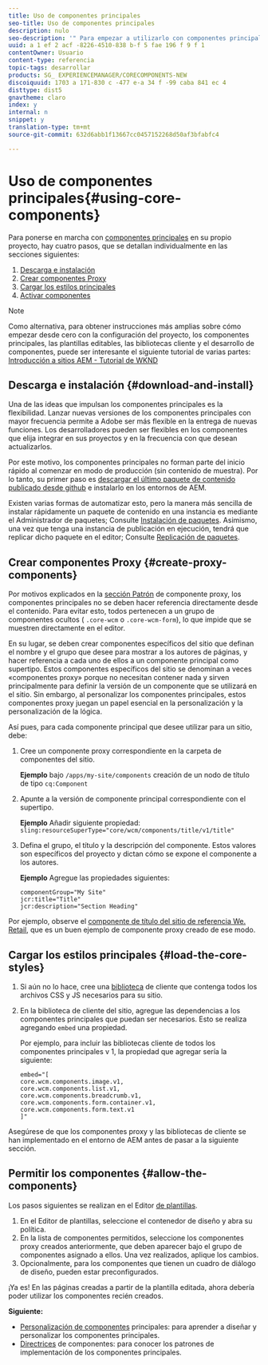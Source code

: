 ```yaml
---
title: Uso de componentes principales
seo-title: Uso de componentes principales
description: nulo
seo-description: '" Para empezar a utilizarlo con componentes principales en su propio proyecto, siga estos pasos: descargue e instale, cree componentes proxy, cargue los estilos principales y permita los componentes de las plantillas. "'
uuid: a 1 ef 2 acf -8226-4510-838 b-f 5 fae 196 f 9 f 1
contentOwner: Usuario
content-type: referencia
topic-tags: desarrollar
products: SG_ EXPERIENCEMANAGER/CORECOMPONENTS-NEW
discoiquuid: 1703 a 171-830 c -477 e-a 34 f -99 caba 841 ec 4
disttype: dist5
gnavtheme: claro
index: y
internal: n
snippet: y
translation-type: tm+mt
source-git-commit: 632d6abb1f13667cc0457152268d50af3bfabfc4

---
```



# Uso de componentes principales{#using-core-components}

Para ponerse en marcha con [componentes principales](developing.md) en su propio proyecto, hay cuatro pasos, que se detallan individualmente en las secciones siguientes:

1. [Descarga e instalación](#download-and-install)
1. [Crear componentes Proxy](#create-proxy-components)
1. [Cargar los estilos principales](#load-the-core-styles)
1. [Activar componentes](#allow-the-components)

>[!NOTE]
>
>Como alternativa, para obtener instrucciones más amplias sobre cómo empezar desde cero con la configuración del proyecto, los componentes principales, las plantillas editables, las bibliotecas cliente y el desarrollo de componentes, puede ser interesante el siguiente tutorial de varias partes:\
>[Introducción a sitios AEM - Tutorial de WKND](wknd-tutorial.md)

## Descarga e instalación {#download-and-install}

Una de las ideas que impulsan los componentes principales es la flexibilidad. Lanzar nuevas versiones de los componentes principales con mayor frecuencia permite a Adobe ser más flexible en la entrega de nuevas funciones. Los desarrolladores pueden ser flexibles en los componentes que elija integrar en sus proyectos y en la frecuencia con que desean actualizarlos.

Por este motivo, los componentes principales no forman parte del inicio rápido al comenzar en modo de producción (sin contenido de muestra). Por lo tanto, su primer paso es [descargar el último paquete de contenido publicado desde github](https://github.com/adobe/aem-core-wcm-components/releases/latest) e instalarlo en los entornos de AEM.

Existen varias formas de automatizar esto, pero la manera más sencilla de instalar rápidamente un paquete de contenido en una instancia es mediante el Administrador de paquetes; Consulte [Instalación de paquetes](https://helpx.adobe.com/experience-manager/6-5/sites/administering/using/package-manager.html). Asimismo, una vez que tenga una instancia de publicación en ejecución, tendrá que replicar dicho paquete en el editor; Consulte [Replicación de paquetes](https://helpx.adobe.com/experience-manager/6-5/sites/administering/using/package-manager.html).

<!-- 

Comment Type: annotation
Last Modified By: ims-author-CE1E2CE451D1F0680A490D45@AdobeID
Last Modified Date: 2017-04-17T16:42:59.142-0400

Should we be promoting embedding the core-component package as an artifact in a customer application, reasoning as follows: 1) a customer application is required to leverage core components (at a minimum, proxy components must be defined) 2) a customer application must be updated to leverage new versions of core components (since it requires adjusting the sling:resourceSuperType to point at the new version of the component) It seems the only time theres an advantage to installing a release directly is if a bug-fix (non version-changing) release of core-components is cut, and it doesnt coincide with an application deployment. WDYT? For example, recommend doing this for ACS Commons which has a similar use-case (https://adobe-consulting-services.github.io/acs-aem-commons/pages/maven.html) We can of course keep the instructions for manually deploying, since some will want to do this, or the bug-fix use-case will appear.

 -->

## Crear componentes Proxy {#create-proxy-components}

Por motivos explicados en la [sección Patrón](guidelines.md#proxy-component-pattern) de componente proxy, los componentes principales no se deben hacer referencia directamente desde el contenido. Para evitar esto, todos pertenecen a un grupo de componentes ocultos ( `.core-wcm` o `.core-wcm-form`), lo que impide que se muestren directamente en el editor.

En su lugar, se deben crear componentes específicos del sitio que definan el nombre y el grupo que desee para mostrar a los autores de páginas, y hacer referencia a cada uno de ellos a un componente principal como supertipo. Estos componentes específicos del sitio se denominan a veces «componentes proxy» porque no necesitan contener nada y sirven principalmente para definir la versión de un componente que se utilizará en el sitio. Sin embargo, al personalizar los componentes [](customizing.md)principales, estos componentes proxy juegan un papel esencial en la personalización y la personalización de la lógica.

Así pues, para cada componente principal que desee utilizar para un sitio, debe:

1. Cree un componente proxy correspondiente en la carpeta de componentes del sitio.

   **Ejemplo**
bajo `/apps/my-site/components` creación de un nodo de título de tipo `cq:Component`

1. Apunte a la versión de componente principal correspondiente con el supertipo.

   **Ejemplo**
Añadir siguiente propiedad:\
   `sling:resourceSuperType="core/wcm/components/title/v1/title"`

1. Defina el grupo, el título y la descripción del componente. Estos valores son específicos del proyecto y dictan cómo se expone el componente a los autores.

   **Ejemplo**
Agregue las propiedades siguientes:

   ```shell
   componentGroup="My Site"
   jcr:title="Title"  
   jcr:description="Section Heading"
   ```

Por ejemplo, observe el [componente de título del sitio de referencia We. Retail](https://github.com/Adobe-Marketing-Cloud/aem-sample-we-retail/blob/master/ui.apps/src/main/content/jcr_root/apps/weretail/components/content/title/.content.xml), que es un buen ejemplo de componente proxy creado de ese modo.

## Cargar los estilos principales {#load-the-core-styles}

<!-- 

Comment Type: annotation
Last Modified By: ims-author-CE1E2CE451D1F0680A490D45@AdobeID
Last Modified Date: 2017-04-17T16:57:16.414-0400

Styles is odd in that most Core Components do not have CSS; very few even have structural CSS (breadcrumbs, list) It may be more apt to title this section: Load the Core JavaScript and CSS or Load the Core Client Libraries ?

 -->

<!-- 

Comment Type: annotation
Last Modified By: ims-author-CE1E2CE451D1F0680A490D45@AdobeID
Last Modified Date: 2017-04-17T17:41:37.115-0400

This section seems to cover the "sites" clientlibs for core components; Do we need a section for ensuring the editor clientlibs are loaded in the Page Editor? Pending: https://github.com/Adobe-Marketing-Cloud/aem-core-wcm-components/issues/15

 -->

<!-- 

Comment Type: annotation
Last Modified By: cotescu
Last Modified Date: 2018-03-09T10:45:52.812-0500

Load the Core Client Libraries sounds way better

 -->

1. Si aún no lo hace, cree una [biblioteca](https://helpx.adobe.com/experience-manager/6-5/sites/developing/using/clientlibs.html) de cliente que contenga todos los archivos CSS y JS necesarios para su sitio.
1. En la biblioteca de cliente del sitio, agregue las dependencias a los componentes principales que puedan ser necesarios. Esto se realiza agregando `embed` una propiedad.

   Por ejemplo, para incluir las bibliotecas cliente de todos los componentes principales v 1, la propiedad que agregar sería la siguiente:

   ```shell
   embed="[  
   core.wcm.components.image.v1,  
   core.wcm.components.list.v1,  
   core.wcm.components.breadcrumb.v1,  
   core.wcm.components.form.container.v1,  
   core.wcm.components.form.text.v1  
   ]"
   ```

Asegúrese de que los componentes proxy y las bibliotecas de cliente se han implementado en el entorno de AEM antes de pasar a la siguiente sección.

## Permitir los componentes {#allow-the-components}

Los pasos siguientes se realizan en el Editor [de plantillas](https://helpx.adobe.com/experience-manager/6-5/sites/authoring/using/templates.html).

1. En el Editor de plantillas, seleccione el contenedor de diseño y abra su política.
1. En la lista de componentes permitidos, seleccione los componentes proxy creados anteriormente, que deben aparecer bajo el grupo de componentes asignado a ellos. Una vez realizados, aplique los cambios.
1. Opcionalmente, para los componentes que tienen un cuadro de diálogo de diseño, pueden estar preconfigurados.

¡Ya es! En las páginas creadas a partir de la plantilla editada, ahora debería poder utilizar los componentes recién creados.

**Siguiente:**

* [Personalización de componentes](customizing.md) principales: para aprender a diseñar y personalizar los componentes principales.
* [Directrices](guidelines.md) de componentes: para conocer los patrones de implementación de los componentes principales.
